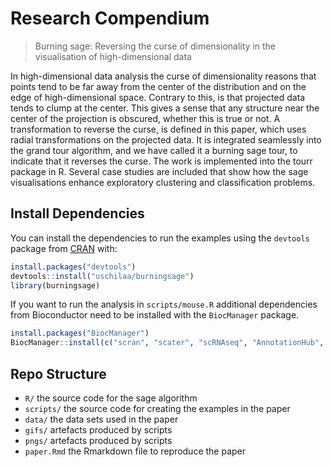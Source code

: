 
# Research Compendium

>   Burning sage: Reversing the curse of dimensionality in the visualisation of high-dimensional data

In high-dimensional data analysis the curse of dimensionality reasons that points tend to be far away from the center of the distribution and on the edge of high-dimensional space. Contrary to this, is that projected data tends to clump at the center. This gives a sense that any structure near the center of the projection is obscured, whether this is true or not. A transformation to reverse the curse, is defined in this paper, which uses radial transformations on the projected data. It is integrated seamlessly into the grand tour algorithm, and we have called it a burning sage tour, to indicate that it reverses the curse. The work is implemented into the tourr package in R. Several case studies are included that show how the sage visualisations enhance exploratory clustering and classification problems.

## Install Dependencies

You can install the dependencies to run the examples using
the `devtools` package from [CRAN](https://CRAN.R-project.org) with:

``` r
install.packages("devtools")
devtools::install("uschilaa/burningsage")
library(burningsage)
```

If you want to run the analysis in `scripts/mouse.R` additional dependencies
from Bioconductor need to be installed with the `BiocManager` package.

```r
install.packages("BiocManager")
BiocManager::install(c("scran", "scater", "scRNAseq", "AnnotationHub", "ensembldb", "igraph"))
```

## Repo Structure


* `R/` the source code for the sage algorithm
* `scripts/` the source code for creating the examples in the paper
* `data/` the data sets used in the paper
* `gifs/` artefacts produced by scripts
* `pngs/` artefacts produced by scripts
* `paper.Rmd` the Rmarkdown file to reproduce the paper

